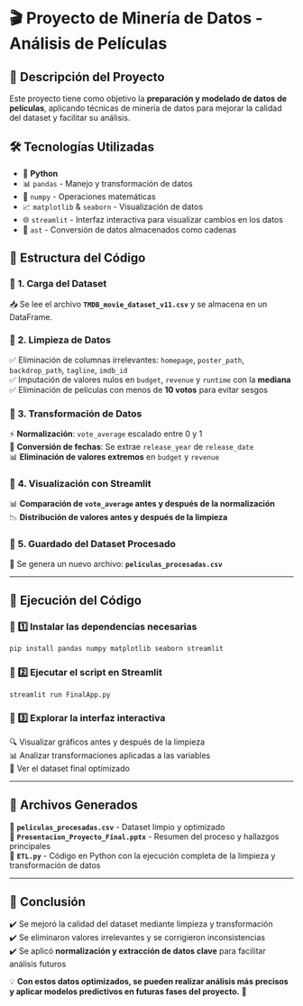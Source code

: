 # 🎬 **Proyecto de Minería de Datos - Análisis de Películas**

## 📌 **Descripción del Proyecto**
Este proyecto tiene como objetivo la **preparación y modelado de datos de películas**, aplicando técnicas de minería de datos para mejorar la calidad del dataset y facilitar su análisis.

## 🛠 **Tecnologías Utilizadas**
- 🐍 **Python**
- 📊 `pandas` - Manejo y transformación de datos
- 🔢 `numpy` - Operaciones matemáticas
- 📈 `matplotlib` & `seaborn` - Visualización de datos
- 🌐 `streamlit` - Interfaz interactiva para visualizar cambios en los datos
- 📝 `ast` - Conversión de datos almacenados como cadenas

## 📂 **Estructura del Código**

### 🔹 **1. Carga del Dataset**
📥 Se lee el archivo **`TMDB_movie_dataset_v11.csv`** y se almacena en un DataFrame.

### 🔹 **2. Limpieza de Datos**
✅ Eliminación de columnas irrelevantes: `homepage`, `poster_path`, `backdrop_path`, `tagline`, `imdb_id`  
✅ Imputación de valores nulos en `budget`, `revenue` y `runtime` con la **mediana**  
✅ Eliminación de películas con menos de **10 votos** para evitar sesgos  

### 🔹 **3. Transformación de Datos**
⚡ **Normalización**: `vote_average` escalado entre 0 y 1  
📅 **Conversión de fechas**: Se extrae `release_year` de `release_date`  
📊 **Eliminación de valores extremos** en `budget` y `revenue`  

### 🔹 **4. Visualización con Streamlit**
📊 **Comparación de `vote_average` antes y después de la normalización**  
📉 **Distribución de valores antes y después de la limpieza**  

### 🔹 **5. Guardado del Dataset Procesado**
💾 Se genera un nuevo archivo: **`peliculas_procesadas.csv`**

---

## 🚀 **Ejecución del Código**

### 🔹 **1️⃣ Instalar las dependencias necesarias**
```bash
pip install pandas numpy matplotlib seaborn streamlit
```

### 🔹 **2️⃣ Ejecutar el script en Streamlit**
```bash
streamlit run FinalApp.py
```

### 🔹 **3️⃣ Explorar la interfaz interactiva**
🔍 Visualizar gráficos antes y después de la limpieza  
📊 Analizar transformaciones aplicadas a las variables  
📂 Ver el dataset final optimizado  

---

## 📑 **Archivos Generados**
📂 **`peliculas_procesadas.csv`** - Dataset limpio y optimizado  
📄 **`Presentacion_Proyecto_Final.pptx`** - Resumen del proceso y hallazgos principales  
📜 **`ETL.py`** - Código en Python con la ejecución completa de la limpieza y transformación de datos  

---

## 📌 **Conclusión**
✔️ Se mejoró la calidad del dataset mediante limpieza y transformación  
✔️ Se eliminaron valores irrelevantes y se corrigieron inconsistencias  
✔️ Se aplicó **normalización y extracción de datos clave** para facilitar análisis futuros  

💡 **Con estos datos optimizados, se pueden realizar análisis más precisos y aplicar modelos predictivos en futuras fases del proyecto.** 🎯

